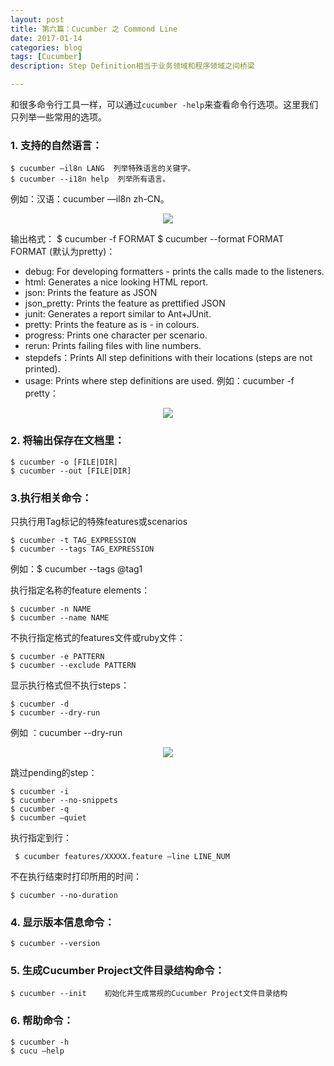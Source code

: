 ```yaml
---
layout: post
title: 第六篇：Cucumber 之 Commond Line
date: 2017-01-14
categories: blog
tags: [Cucumber]
description: Step Definition相当于业务领域和程序领域之间桥梁

---
```

和很多命令行工具一样，可以通过`cucumber -help`来查看命令行选项。这里我们只列举一些常用的选项。

### 1. 支持的自然语言：

	$ cucumber —il8n LANG  列举特殊语言的关键字。
	$ cucumber --i18n help  列举所有语言。

例如：汉语：cucumber —il8n zh-CN。
<center>
    <p><img src="{{site.baseurl }}/img/cucumber/Cucumber11.png" align="center"></p>
</center>

输出格式：
	$ cucumber -f FORMAT
	$ cucumber --format FORMAT    
FORMAT (默认为pretty)：          

* debug: For developing formatters - prints the calls made to the listeners.
* html: Generates a nice looking HTML report.
* json: Prints the feature as JSON
* json_pretty: Prints the feature as prettified JSON
* junit: Generates a report similar to Ant+JUnit.
* pretty: Prints the feature as is - in colours.
* progress: Prints one character per scenario.
* rerun: Prints failing files with line numbers.
* stepdefs：Prints All step definitions with their locations (steps are not printed).
* usage: Prints where step definitions are used.
例如：cucumber -f pretty：
<center>
    <p><img src="{{site.baseurl }}/img/cucumber/Cucumber12.png" align="center"></p>
</center>

### 2. 将输出保存在文档里：

	$ cucumber -o [FILE|DIR]
	$ cucumber --out [FILE|DIR] 

### 3.执行相关命令：

只执行用Tag标记的特殊features或scenarios

	$ cucumber -t TAG_EXPRESSION
	$ cucumber --tags TAG_EXPRESSION
例如：$ cucumber --tags @tag1

执行指定名称的feature elements：

	$ cucumber -n NAME
	$ cucumber --name NAME

不执行指定格式的features文件或ruby文件：

	$ cucumber -e PATTERN
	$ cucumber --exclude PATTERN

显示执行格式但不执行steps：

	$ cucumber -d
	$ cucumber --dry-run            

例如 ：cucumber --dry-run  
<center>
    <p><img src="{{site.baseurl }}/img/cucumber/Cucumber13.png" align="center"></p>
</center>

跳过pending的step：

	$ cucumber -i
	$ cucumber --no-snippets 
	$ cucumber -q
	$ cucumber —quiet 

执行指定到行：
	 
	 $ cucumber features/XXXXX.feature —line LINE_NUM

不在执行结束时打印所用的时间：
	
	$ cucumber --no-duration

### 4. 显示版本信息命令：

	$ cucumber --version

### 5. 生成Cucumber Project文件目录结构命令：

	$ cucumber --init    初始化并生成常规的Cucumber Project文件目录结构
 
### 6. 帮助命令：

	$ cucumber -h
	$ cucu —help